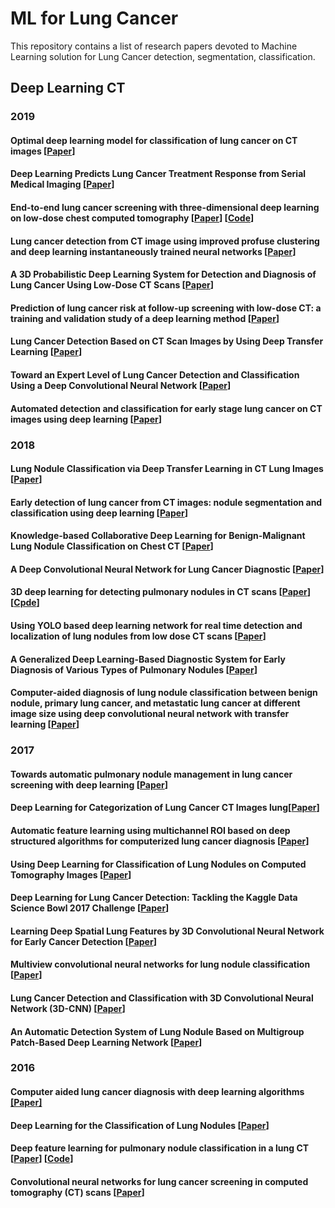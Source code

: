 # ML for Lung Cancer

This repository contains a list of research papers devoted to Machine Learning solution for Lung Cancer detection, segmentation, classification.

## Deep Learning CT

### **2019**

#### Optimal deep learning model for classification of lung cancer on CT images [[Paper](https://www.sciencedirect.com/science/article/pii/S0167739X18317011?casa_token=F9okaHdgmXwAAAAA:I3rid9IhSyTB9HftFuaRfixkg6bF7akjdlwH9ZJpAWwK-DZ4qAvbL7fJwSTiI0AcwrO6-9tJM4A)]

#### Deep Learning Predicts Lung Cancer Treatment Response from Serial Medical Imaging [[Paper](https://clincancerres.aacrjournals.org/content/25/11/3266.abstract)]

#### End-to-end lung cancer screening with three-dimensional deep learning on low-dose chest computed tomography [[Paper](https://www.nature.com/articles/s41591-019-0447-x?smid=nytcore-ios-share)] [[Code](https://www.nature.com/articles/s41591-019-0447-x#Sec2)]

#### Lung cancer detection from CT image using improved profuse clustering and deep learning instantaneously trained neural networks [[Paper](https://www.sciencedirect.com/science/article/pii/S0263224119304439?casa_token=KShGHILwW2kAAAAA:E8oKNaz07jfAeVVj2vtDzpjEqmNky8xMuscJV9R73cDP6K0ffOUd970OCBu5eauFwSBQ8sJA0UY)]

#### A 3D Probabilistic Deep Learning System for Detection and Diagnosis of Lung Cancer Using Low-Dose CT Scans [[Paper](https://ieeexplore.ieee.org/abstract/document/8886352)]

#### Prediction of lung cancer risk at follow-up screening with low-dose CT: a training and validation study of a deep learning method [[Paper](https://www.sciencedirect.com/science/article/pii/S2589750019301591)]

#### Lung Cancer Detection Based on CT Scan Images by Using Deep Transfer Learning [[Paper](https://www.researchgate.net/profile/Hemantha_Kumar_Kalluri/publication/336879291_Lung_Cancer_Detection_Based_on_CT_Scan_Images_by_Using_Deep_Transfer_Learning/links/5db85ff34585151435d15c37/Lung-Cancer-Detection-Based-on-CT-Scan-Images-by-Using-Deep-Transfer-Learning.pdf)]

#### Toward an Expert Level of Lung Cancer Detection and Classification Using a Deep Convolutional Neural Network [[Paper](https://www.ncbi.nlm.nih.gov/pmc/articles/PMC6738288/)]

#### Automated detection and classification for early stage lung cancer on CT images using deep learning [[Paper](https://www.spiedigitallibrary.org/conference-proceedings-of-spie/10995/109950S/Automated-detection-and-classification-for-early-stage-lung-cancer-on/10.1117/12.2520333.short?SSO=1)]




### **2018**

#### Lung Nodule Classification via Deep Transfer Learning in CT Lung Images [[Paper](https://ieeexplore.ieee.org/abstract/document/8417245?casa_token=yBnNR7rDJXQAAAAA:AWCoT5pGmDiu85vV21DgRCIqq2ugAIM-JEviMkxUf5EGgMgnqKbhkTxariqxCeZaxKJhjFCWSLU)]

#### Early detection of lung cancer from CT images: nodule segmentation and classification using deep learning [[Paper](https://www.spiedigitallibrary.org/conference-proceedings-of-spie/10696/106960W/Early-detection-of-lung-cancer-from-CT-images--nodule/10.1117/12.2309530.short)]

#### Knowledge-based Collaborative Deep Learning for Benign-Malignant Lung Nodule Classification on Chest CT [[Paper](https://ieeexplore.ieee.org/abstract/document/8494708?casa_token=DAxvYhzfJWUAAAAA:Sg2CFkXqfG8SASKX8VmYYRFMPEzJR5eVo12H_ATqOI1_3kuGQx65lBQ_pqmld5O1BaoOSoCbElE)]

#### A Deep Convolutional Neural Network for Lung Cancer Diagnostic [[Paper](https://arxiv.org/abs/1804.08170)]

#### 3D deep learning for detecting pulmonary nodules in CT scans [[Paper](https://academic.oup.com/jamia/article/25/10/1301/5078126?login=true)][[Cpde](https://github.com/rossgritz/cad17)]


#### Using YOLO based deep learning network for real time detection and localization of lung nodules from low dose CT scans [[Paper](https://www.spiedigitallibrary.org/conference-proceedings-of-spie/10575/105751I/Using-YOLO-based-deep-learning-network-for-real-time-detection/10.1117/12.2293699.short)]


#### A Generalized Deep Learning-Based Diagnostic System for Early Diagnosis of Various Types of Pulmonary Nodules [[Paper](https://journals.sagepub.com/doi/full/10.1177/1533033818798800)]

#### Computer-aided diagnosis of lung nodule classification between benign nodule, primary lung cancer, and metastatic lung cancer at different image size using deep convolutional neural network with transfer learning [[Paper](https://journals.plos.org/plosone/article?id=10.1371/journal.pone.0200721)]





### **2017**

#### Towards automatic pulmonary nodule management in lung cancer screening with deep learning [[Paper](https://www.nature.com/articles/srep46479)]

#### Deep Learning for Categorization of Lung Cancer CT Images lung[[Paper](https://ieeexplore.ieee.org/abstract/document/8010653?casa_token=M2IkJZ6sw00AAAAA:OOcjSk_hAFwZ30vKiRbImDuh-__c5q_uGzlHieG5jwv5N4P_5TBJEdfVhxU4v2IZrCWSqH36y38)]

#### Automatic feature learning using multichannel ROI based on deep structured algorithms for computerized lung cancer diagnosis [[Paper](https://www.sciencedirect.com/science/article/pii/S0010482517300926?casa_token=Avwv-CCY0kEAAAAA:fJt_-lXwdfnZvZYl7I6EOScGUeQQ1Ob0pIbAMfIk5Pc7Ri-6MD5KWWvImMSx5xDxyXguqSbc-8k)]

#### Using Deep Learning for Classification of Lung Nodules on Computed Tomography Images [[Paper](https://www.hindawi.com/journals/jhe/2017/8314740/)]

#### Deep Learning for Lung Cancer Detection: Tackling the Kaggle Data Science Bowl 2017 Challenge [[Paper](https://arxiv.org/abs/1705.09435)]

#### Learning Deep Spatial Lung Features by 3D Convolutional Neural Network for Early Cancer Detection [[Paper](https://ieeexplore.ieee.org/abstract/document/8227454)]

#### Multiview convolutional neural networks for lung nodule classification [[Paper](https://onlinelibrary.wiley.com/doi/full/10.1002/ima.22206)]

#### Lung Cancer Detection and Classification with 3D Convolutional Neural Network (3D-CNN) [[Paper](https://thesai.org/Downloads/Volume8No8/Paper_53-Lung_Cancer_Detection_and_Classification.pdf)]

#### An Automatic Detection System of Lung Nodule Based on Multigroup Patch-Based Deep Learning Network [[Paper](https://ieeexplore.ieee.org/abstract/document/7981333?casa_token=aVw0L9wZBdUAAAAA:HaVZxEXEVAnJ02RC0HDXvj6eLIQLPX1o6NtFuA1CSZf9w3pSKnuGdCWJevcAFMzQFpn24xKoeDg)]


### **2016**

#### Computer aided lung cancer diagnosis with deep learning algorithms [[Paper]](https://www.spiedigitallibrary.org/conference-proceedings-of-spie/9785/97850Z/Computer-aided-lung-cancer-diagnosis-with-deep-learning-algorithms/10.1117/12.2216307.short?SSO=1)

#### Deep Learning for the Classification of Lung Nodules [[Paper](https://arxiv.org/abs/1611.06651)] 


#### Deep feature learning for pulmonary nodule classification in a lung CT [[Paper](https://ieeexplore.ieee.org/abstract/document/7457462?casa_token=mv_zG2a4gPIAAAAA:P5NsnMXkFNoZF5JE7grR6cUfPB4HxY2QHzmavJkfM2CK_4ddC2usSU4_BMZpVqkEdHHNmsGntQE)] [[Code](https://github.com/rasmusbergpalm/DeepLearnToolbox)]


#### Convolutional neural networks for lung cancer screening in computed tomography (CT) scans [[Paper](https://ieeexplore.ieee.org/abstract/document/7918014?casa_token=CDpLgODYpI0AAAAA:zSWZ9y9A_bsOdcrVWjSIXDVdhsrTG9y0e7wuNhbOKX9QKirtzXBftwbwR9wSjRsLk9NaZs9iAZY)]



